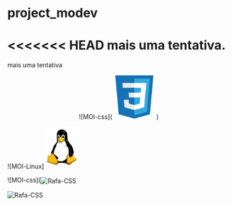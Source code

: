 # project_modev
<<<<<<< HEAD
mais uma tentativa.
=======
mais uma tentativa

<p align="center">
![MOl-css](<img width="100px" src="https://raw.githubusercontent.com/devicons/devicon/master/icons/css3/css3-original.svg">)</p>

![MOl-Linux]<img width="80px" src="https://github.com/jmotec1/project_modev/blob/master/Images/1200px-Tux.svg-253x300.png">

![MOl-css](<img align="center" alt="Rafa-CSS" height="50" width="50" src="https://github.com/brunobertolini/pagix/blob/master/pagination.png"></a>

<img align="center" alt="Rafa-CSS" height="50" width="50" src="https://cdn.jsdelivr.net/gh/devicons/devicon/icons/mysql/mysql-plain-wordmark.svg"></a>